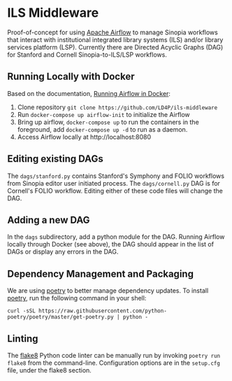 # ILS Middleware
Proof-of-concept for using [Apache Airflow][AF] to manage Sinopia workflows
that interact with institutional integrated library systems (ILS) and/or
library services platform (LSP). Currently there are Directed Acyclic Graphs (DAG)
for Stanford and Cornell Sinopia-to-ILS/LSP workflows.

## Running Locally with Docker
Based on the documentation, [Running Airflow in Docker](https://airflow.apache.org/docs/apache-airflow/stable/start/docker.html):

1. Clone repository `git clone https://github.com/LD4P/ils-middleware`
1. Run `docker-compose up airflow-init` to initialize the Airflow
1. Bring up airflow, `docker-compose up` to run the containers in the foreground,
   add `docker-compose up -d` to run as a daemon.
1. Access Airflow locally at http://localhost:8080

## Editing existing DAGs
The `dags/stanford.py` contains Stanford's Symphony and FOLIO workflows from
Sinopia editor user initiated process. The `dags/cornell.py` DAG is for Cornell's
FOLIO workflow. Editing either of these code files will change the DAG.

## Adding a new DAG
In the `dags` subdirectory, add a python module for the DAG. Running Airflow
locally through Docker (see above), the DAG should appear in the list of DAGs
or display any errors in the DAG.

## Dependency Management and Packaging
We are using [poetry][POET] to better manage dependency updates. To install
[poetry][POET], run the following command in your shell:

`curl -sSL https://raw.githubusercontent.com/python-poetry/poetry/master/get-poetry.py | python -`

## Linting
The [flake8][FLK8] Python code linter can be manually run by invoking `poetry run flake8` from
the command-line. Configuration options are in the `setup.cfg` file, under the flake8 section.

[AF]: https://airflow.apache.org/
[FLK8]: https://flake8.pycqa.org/en/latest/
[POET]: https://python-poetry.org/
